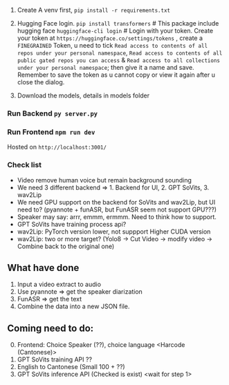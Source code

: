 1. Create A venv first, `pip install -r requirements.txt`
2. Hugging Face login.
   `pip install transformers` # This package include hugging face
   `huggingface-cli login` # Login with your token. Create your token at `https://huggingface.co/settings/tokens` , create a `FINEGRAINED` Token, u need to tick `Read access to contents of all repos under your personal namespace`, `Read access to contents of all public gated repos you can access` & `Read access to all collections under your personal namespace`; then give it a name and save. Remember to save the token as u cannot copy or view it again after u close the dialog.

3. Download the models, details in models folder

### Run Backend `py server.py`

### Run Frontend `npm run dev`

Hosted on `http://localhost:3001/`

### Check list

-   Video remove human voice but remain background sounding
-   We need 3 different backend => 1. Backend for UI, 2. GPT SoVits, 3. wav2Lip
-   We need GPU support on the backend for SoVits and wav2Lip, but UI need to? (pyannote + funASR, but FunASR seem not support GPU???)
-   Speaker may say: arrr, emmm, ermmm. Need to think how to support.
-   GPT SoVits have training process api?
-   wav2Lip: PyTorch version lower, not suppport Higher CUDA version
-   wav2Lip: two or more target? (Yolo8 -> Cut Video -> modify video -> Combine back to the original one)

## What have done

1. Input a video extract to audio
2. Use pyannote => get the speaker diarization
3. FunASR => get the text
4. Combine the data into a new JSON file.

## Coming need to do:
0. Frontend: Choice Speaker (??), choice language <Harcode (Cantonese)>
1. GPT SoVits training API ??
2. English to Cantonese (Small 100 + ??) <implement Backend>
3. GPT SoVits inference API (Checked is exist) <wait for step 1>
